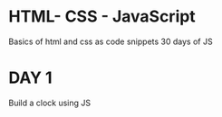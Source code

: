 # HTML- CSS - JavaScript
Basics of html and css as code snippets
30 days of JS

# DAY 1
Build a clock using JS
